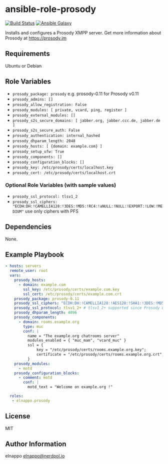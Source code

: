 # ansible-role-prosody
[![Build Status](https://travis-ci.org/elnappo/ansible-role-prosody.svg?branch=master)](https://travis-ci.org/elnappo/ansible-role-prosody) [![Ansible Galaxy](https://img.shields.io/badge/galaxy-elnappo.prosody-blue.svg?style=flat)](https://galaxy.ansible.com/elnappo/prosody/)

Installs and configures a Prosody XMPP server. Get more information about Prosody at https://prosody.im

## Requirements

Ubuntu or Debian

## Role Variables

* `prosody_package: prosody` e.g. prosody-0.11 for Prosody v0.11
* `prosody_admins: []`
* `prosody_allow_registration: False`
* `prosody_modules: [ private, vcard, ping, register ]`
* `prosody_external_modules: []`
* `prosody_s2s_secure_domains: [ jabber.org, jabber.ccc.de, jabber.de ]`
* `prosody_s2s_secure_auth: False`
* `prosody_authentication: internal_hashed`
* `prosody_dhparam_length: 2048`
* `prosody_hosts: [ {domain: example.com} ]`
* `prosody_setup_ufw: True`
* `prosody_components: []`
* `prosody_configuration_blocks: []`
* `prosody_key: /etc/prosody/certs/localhost.key`
* `prosody_cert: /etc/prosody/certs/localhost.crt`

### Optional Role Variables (with sample values)

* `prosody_ssl_protocol: tlsv1_2`
* `prosody_ssl_ciphers: "ECDH:DH:!CAMELLIA128:!3DES:!MD5:!RC4:!aNULL:!NULL:!EXPORT:!LOW:!MEDIUM"` use only ciphers with PFS

## Dependencies

None.

## Example Playbook

```yaml
- hosts: servers
  remote_user: root
  vars:
    prosody_hosts:
      - domain: example.com
        ssl_key: /etc/prosody/certs/example.com.key
        ssl_cert: /etc/prosody/certs/example.com.crt
    prosody_package: prosody-0.11
    prosody_ssl_ciphers: "ECDH:DH:!CAMELLIA128:!AES128:!SHA1:!3DES:!MD5:!RC4:!aNULL:!NULL:!EXPORT:!LOW:!MEDIUM"
    prosody_ssl_protocol: tlsv1_2+ # tlsv1_2+ supported since Prosody 0.10
    prosody_dhparam_length: 4096
    prosody_components:
      - domain: rooms.example.org
        type: muc
        conf: |
          name = "The example.org chatrooms server"
          modules_enabled = { "muc_mam", "vcard_muc" }
          ssl = {
              key = "/etc/prosody/certs/rooms.example.org.key";
              certificate = "/etc/prosody/certs/rooms.example.org.crt";
          }
    prosody_modules:
      - motd
    prosody_configuration_blocks:
      - comment: motd
        conf: |
          motd_text = "Welcome on example.org !"

  roles:
   - elnappo.prosody
```

## License

MIT

## Author Information

elnappo <elnappo@nerdpol.io>
